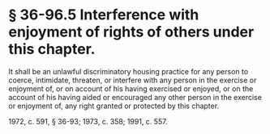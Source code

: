 # § 36-96.5 Interference with enjoyment of rights of others under this chapter.

<p>It shall be an unlawful discriminatory housing practice for any person to coerce, intimidate, threaten, or interfere with any person in the exercise or enjoyment of, or on account of his having exercised or enjoyed, or on the account of his having aided or encouraged any other person in the exercise or enjoyment of, any right granted or protected by this chapter.</p><p>1972, c. 591, § 36-93; 1973, c. 358; 1991, c. 557.</p>